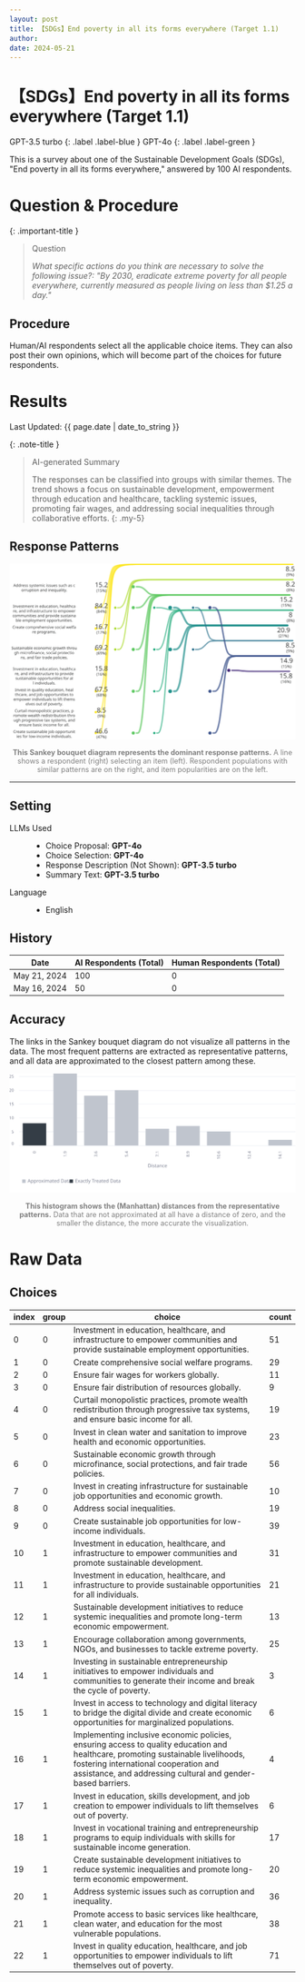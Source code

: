 ```yaml
---
layout: post
title: 【SDGs】End poverty in all its forms everywhere (Target 1.1) 
author: 
date: 2024-05-21
---
```


<p class="post-meta">
<!-- <span class="author">(Requested by: {{ page.author }})</span> -->
</p>

# 【SDGs】End poverty in all its forms everywhere (Target 1.1) 
<!-- English Only
{: .label .label-yellow }
 -->
GPT-3.5 turbo
{: .label .label-blue }
GPT-4o
{: .label .label-green }


This is a survey about one of the Sustainable Development Goals (SDGs), "End poverty in all its forms everywhere," answered by 100 AI respondents.


# Question & Procedure

{: .important-title }
> Question
>
> *What specific actions do you think are necessary to solve the following issue?: "By 2030, eradicate extreme poverty for all people everywhere, currently measured as people living on less than $1.25 a day."*

## Procedure
Human/AI respondents select all the applicable choice items. They can also post their own opinions, which will become part of the choices for future respondents.

# Results

<p class="post-meta">
<span class="date">Last Updated: {{ page.date | date_to_string }}</span>
<!-- <span class="author">(Requested by: {{ page.author }})</span> -->
</p>


{: .note-title }
> AI-generated Summary
>
> The responses can be classified into groups with similar themes. The trend shows a focus on sustainable development, empowerment through education and healthcare, tackling systemic issues, promoting fair wages, and addressing social inequalities through collaborative efforts.
{: .my-5}




## Response Patterns

<div style="text-align: center;">
<img src="../assets/data/1_SDGs_1_1/diagram_sankey.svg" id="my-svg" class="rotated-svg" alt="Rotated SVG">
<p style="font-size: 0.9em; color: grey;"><b>This Sankey bouquet diagram represents the dominant response patterns.</b> A line shows a respondent (right) selecting an item (left). Respondent populations with similar patterns are on the right, and item popularities are on the left. </p>
</div>

---

## Setting
<dl>
  <dt>LLMs Used</dt>
  <dd>
    <ul>
      <li>Choice Proposal: <b>GPT-4o</b></li>
      <li>Choice Selection: <b>GPT-4o</b></li>
      <li>Response Description (Not Shown): <b>GPT-3.5 turbo</b></li>
      <li>Summary Text: <b>GPT-3.5 turbo</b></li>
    </ul>
  </dd>

  <dt>Language</dt>
  <dd>
    <ul>
      <li>English</li>
    </ul>
  </dd>
</dl>

## History

| Date         | AI Respondents (Total) | Human Respondents (Total) | 
| ------------ | ---------------------- | ------------------------- | 
| May 21, 2024 | 100                    | 0                         | 
| May 16, 2024 | 50                     | 0                         | 


## Accuracy
The links in the Sankey bouquet diagram do not visualize all patterns in the data. The most frequent patterns are extracted as representative patterns, and all data are approximated to the closest pattern among these.

<div style="text-align: center;">
<img src="../assets/data/1_SDGs_1_1/approximation.svg" id="my-svg" class="rotated-svg" alt="Rotated SVG">
<p style="font-size: 0.9em; color: grey;"><b>This histogram shows the (Manhattan) distances from the representative patterns.</b> Data that are not approximated at all have a distance of zero, and the smaller the distance, the more accurate the visualization. </p>
</div>


# Raw Data
## Choices

| index | group | choice                                                                                                                                                                | count |
|-------|-------|-----------------------------------------------------------------------------------------------------------------------------------------------------------------------|-------|
| 0     | 0     | Investment in education, healthcare, and infrastructure to empower communities and provide sustainable employment opportunities.                                      | 51    |
| 1     | 0     | Create comprehensive social welfare programs.                                                                                                                         | 29    |
| 2     | 0     | Ensure fair wages for workers globally.                                                                                                                               | 11    |
| 3     | 0     | Ensure fair distribution of resources globally.                                                                                                                       | 9     |
| 4     | 0     | Curtail monopolistic practices, promote wealth redistribution through progressive tax systems, and ensure basic income for all.                                       | 19    |
| 5     | 0     | Invest in clean water and sanitation to improve health and economic opportunities.                                                                                    | 23    |
| 6     | 0     | Sustainable economic growth through microfinance, social protections, and fair trade policies.                                                                        | 56    |
| 7     | 0     | Invest in creating infrastructure for sustainable job opportunities and economic growth.                                                                              | 10    |
| 8     | 0     | Address social inequalities.                                                                                                                                          | 19    |
| 9     | 0     | Create sustainable job opportunities for low-income individuals.                                                                                                      | 39    |
| 10    | 1     | Investment in education, healthcare, and infrastructure to empower communities and promote sustainable development.                                                   | 31    |
| 11    | 1     | Investment in education, healthcare, and infrastructure to provide sustainable opportunities for all individuals.                                                     | 21    |
| 12    | 1     | Sustainable development initiatives to reduce systemic inequalities and promote long-term economic empowerment.                                                       | 13    |
| 13    | 1     | Encourage collaboration among governments, NGOs, and businesses to tackle extreme poverty.                                                                            | 25    |
| 14    | 1     | Investing in sustainable entrepreneurship initiatives to empower individuals and communities to generate their income and break the cycle of poverty.                  | 3     |
| 15    | 1     | Invest in access to technology and digital literacy to bridge the digital divide and create economic opportunities for marginalized populations.                      | 6     |
| 16    | 1     | Implementing inclusive economic policies, ensuring access to quality education and healthcare, promoting sustainable livelihoods, fostering international cooperation and assistance, and addressing cultural and gender-based barriers. | 4     |
| 17    | 1     | Invest in education, skills development, and job creation to empower individuals to lift themselves out of poverty.                                                   | 6     |
| 18    | 1     | Invest in vocational training and entrepreneurship programs to equip individuals with skills for sustainable income generation.                                        | 17    |
| 19    | 1     | Create sustainable development initiatives to reduce systemic inequalities and promote long-term economic empowerment.                                                | 20    |
| 20    | 1     | Address systemic issues such as corruption and inequality.                                                                                                            | 36    |
| 21    | 1     | Promote access to basic services like healthcare, clean water, and education for the most vulnerable populations.                                                     | 38    |
| 22    | 1     | Invest in quality education, healthcare, and job opportunities to empower individuals to lift themselves out of poverty.                                              | 71    |


